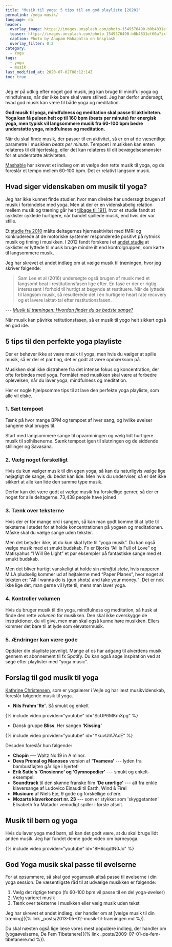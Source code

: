 ```yaml
---
title: "Musik til yoga: 5 tips til en god playliste [2020]"
permalink: /yoga-musik/
language: da
header:
  overlay_image: https://images.unsplash.com/photo-1549576490-b0b4831ef60a?ixlib=rb-1.2.1&ixid=eyJhcHBfaWQiOjEyMDd9&auto=format&fit=crop&w=2100&q=80
  teaser: https://images.unsplash.com/photo-1549576490-b0b4831ef60a?ixlib=rb-1.2.1&ixid=eyJhcHBfaWQiOjEyMDd9&auto=format&fit=crop&w=400&q=80
  caption: Photo by Anupam Mahapatra on Unsplash
  overlay_filter: 0.2
category:
  - Yoga
tags:
  - yoga
  - musik
last_modified_at: 2020-07-02T08:12:14Z
toc: true
---
```

 
Jeg er på udkig efter noget god musik, jeg kan bruge til mindful yoga og mindfulness, når der ikke bare skal være stilhed. Jeg har derfor undersøgt, hvad god musik kan være til både yoga og meditation.

**God musik til yoga, mindfulness og meditation skal passe til aktiviteten. Yoga kan få pulsen helt op til 160 bpm (beats per minute) for energisk yoga, men typisk vil langsommere musik fra 60-100 bpm bedre understøtte yoga, mindfulness og meditation.**

Når du skal finde musik, der passer til en aktivitet, så er en af de væsentlige parametre i musikken _beats per minute_. Tempoet i musikken kan enten relateres til dit hjerteslag, eller det kan relateres til dit bevægelsesmønster for at understøtte aktiviteten.

[Mashable](https://mashable.com/2015/04/16/beats-per-minute-daily-routine/) har skrevet et indlæg om at vælge den rette musik til yoga, og de foreslår et tempo mellem 60-100 bpm. Det er relativt langsom musik.

## Hvad siger videnskaben om musik til yoga?

Jeg har ikke kunnet finde studier, hvor man direkte har undersøgt brugen af musik i forbindelse med yoga. Men at der er en videnskabelig relation mellem musik og træning går helt [tilbage til 1911](http://www.scientificamerican.com/article/psychology-workout-music/), hvor et studie fandt at cyklister cyklede hurtigere, når bandet spillede musik, end hvis der var stille.

Et [studie fra 2010](http://www.ncbi.nlm.nih.gov/pubmed/19585590) målte deltagernes hjerneaktivitet med fMRI og konkluderede at de motoriske systemer responderede positivt på rytmisk musik og timing i musikken. I 2012 fandt forskere i et [andet studie](http://www.ncbi.nlm.nih.gov/pubmed/22828457) at cyklister er lyttede til musik bruge mindre ilt end kontrolgruppen, som kørte til langsommere musik.

Jeg har skrevet et andet indlæg om at vælge musik til træningen, hvor jeg skriver følgende:

> Sam Lee et al (2016) undersøgte også brugen af musik med et langsomt beat i restitutionsfasen lige efter. En fase er der er rigtig interessant i forhold til hurtigt at begynde at restituere. Når de lyttede til langsom musik, så resulterede det i en hurtigere heart rate recovery og et lavere laktat-tal efter restitutionsfasen.

--- <cite>[Musik til træningen: Hvordan finder du de bedste sange?](/artikel/musik-til-traeningen/)</cite>

Når musik kan påvirke retitutionsfasen, så er musik til yogo helt sikkert også en god ide. 

## 5 tips til den perfekte yoga playliste

Der er behøver ikke at være musik til yoga, men hvis du vælger at spille musik, så er der et par ting, det er godt at være opmærksom på. 

Musikken skal ikke distrahere fra det intense fokus og koncentration, der ofte forbindes med yoga. Formålet med musikken skal være at forbedre oplevelsen, når du laver yoga, mindfulness og meditation.

Her er nogle hjælpsomme tips til at lave den perfekte yoga playliste, som alle vil elske.

### 1. Sæt tempoet

Tænk på hvor mange BPM og tempoet af hver sang, og hvilke øvelser sangene skal bruges til.

Start med langsommere sange til opvarmningen og vælg lidt hurtigere musik til solhilsenerne. Sænk tempoet igen til slutningen og de siddende stillinger og Savasana.

### 2. Vælg noget forskelligt

Hvis du kun vælger musik til din egen yoga, så kan du naturligvis vælge lige nøjagtigt de sange, du bedst kan lide. Men hvis du underviser, så er det ikke sikkert at alle kan lide den samme type musik.

Derfor kan det være godt at vælge musik fra forskellige genrer, så der er noget for alle deltagerne. 73,438 people have joined

### 3. Tænk over teksterne

Hvis der er for mange ord i sangen, så kan man godt komme til at lytte til teksterne i stedet for at holde koncentrationen på yogaen og meditationen. Måske skal du vælge sange uden tekster.

Men det betyder ikke, at du kun skal lytte til “yoga musik”. Du kan også vælge musik med et smukt budskab. Fx er Bjorks “All is Full of Love” og Matisyahus “I Will Be Light” et par eksempler på fantastiske sange med et smukt budskab.

Men det bliver hurtigt vanskeligt at holde sin _mindful state_, hvis rapperen M.I.A pludselig kommer ud af højtalerne med “Paper Planes”, hvor noget af teksten er: <q>All I wanna do is (gun shots) and take your money.</q>. Det er nok ikke lige det, man gerne vil lytte til, mens man laver yoga.

### 4. Kontroller volumen

Hvis du bruger musik til din yoga, mindfulness og meditation, så husk at finde den rette _volumen_ for musikken. Den skal ikke overskygge de instruktioner, du vil give, men man skal også kunne høre musikken. Ellers kommer det bare til at lyde som elevatormusik.

### 5. Ændringer kan være gode

Opdater din playliste jævnligt. Mange af os har adgang til alverdens musik gennem et abonnement til fx Spotify. Du kan også søge inspiration ved at søge efter playlister med “yoga music”.

## Forslag til god musik til yoga

[Kathrine Christensen](https://kathrinechristensen.dk/musik-til-yoga-meditation), som er yogalærer i Vejle og har læst musikvidenskab, foreslår følgende musik til yoga.
 
- **Nils Frahm 'Re'**. Så smukt og enkelt

{% include video provider="youtube" id="ScUP6MKmXpg" %}

- Dansk gruppe **Bliss**. Her sangen **'Kissing'** 

{% include video provider="youtube" id="YkuvUlA7AcE" %}

Desuden foreslår hun følgende: 
 
- **Chopin** --- Waltz No.19 in A minor. 
- **Deva Premal og Manoses** version af **'Tvameva'** --- lyden fra bambusfløjten går lige i hjertet!
- **Erik Satie's 'Gnosienne' og 'Gymnopedier'** --- smukt og enkelt- eksempel: 
- **Soundtrack** til den skønne franske film **'De urørlige'** --- alt fra enkle klaversange af Ludovico Einaudi til Earth, Wind & Fire!
- **Musicure** af Niels Eje, 9 gode og forskellige cd'ere. 
- **Mozarts klaverkoncert nr. 23** --- som er stykket som 'skyggetanten' Elisabeth fra Matador vemodigt spiller i første afsnit.

## Musik til børn og yoga

Hvis du laver yoga med børn, så kan det godt være, at du skal bruge lidt anden musik. Jeg har fundet denne gode video om børneyoga.

{% include video provider="youtube" id="8H6cqdtN0Jo" %}

## God Yoga musik skal passe til øvelserne

For at opsummere, så skal god yogamusik altså passe til øvelserne i din yoga session. De væsentligste råd til at udvælge musikken er følgende:

1. Vælg det rigtige tempo (fx 60-100 bpm vil passe til en del yoga-øvelser)
2. Vælg varieret musik
3. Tænk over teksterne i musikken eller vælg musik uden tekst

Jeg har skrevet et andet indlæg, der handler om at [vælge musik til din træning]({% link _posts/2013-05-02-musik-til-traeningen.md %}).

Du skal næsten også lige læse vores mest populære indlæg, der handler om [yogaøvelserne, De Fem Tibetanere]({% link _posts/2009-07-01-de-fem-tibetanere.md %}).
